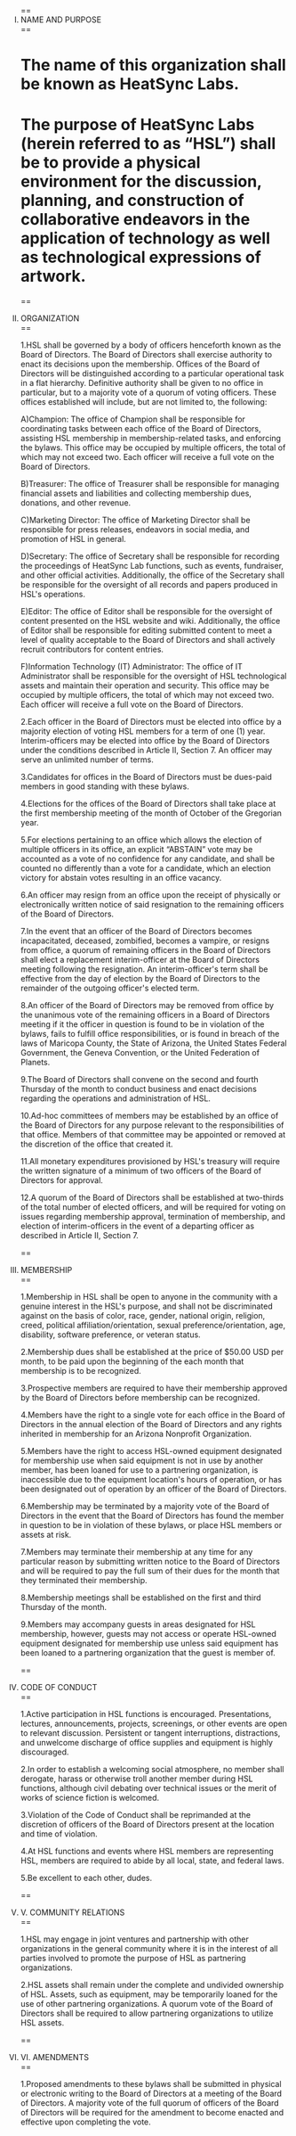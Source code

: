 <ol style="list-style-type:upper-roman">
== <li>NAME AND PURPOSE</li> ==

# The name of this organization shall be known as HeatSync Labs.
# The purpose of HeatSync Labs (herein referred to as “HSL”) shall be to provide a physical environment for the discussion, planning, and construction of collaborative endeavors in the application of technology as well as technological expressions of artwork.

== <li>ORGANIZATION</li> ==

1.HSL shall be governed by a body of officers henceforth known as the Board of Directors.  The Board of Directors shall exercise authority to enact its decisions upon the membership.  Offices of the Board of Directors will be distinguished according to a particular operational task in a flat hierarchy.  Definitive authority shall be given to no office in particular, but to a majority vote of a quorum of voting officers. These offices established will include, but are not limited to, the following:

A)Champion: The office of Champion shall be responsible for coordinating tasks between each office of the Board of Directors, assisting HSL membership in membership-related tasks, and enforcing the bylaws.  This office may be occupied by multiple officers, the total of which may not exceed two.  Each officer will receive a full vote on the Board of Directors.

B)Treasurer: The office of Treasurer shall be responsible for managing financial assets and liabilities and collecting membership dues, donations, and other revenue.

C)Marketing Director: The office of Marketing Director shall be responsible for press releases, endeavors in social media, and promotion of HSL in general.

D)Secretary: The office of Secretary shall be responsible for recording the proceedings of HeatSync Lab functions, such as events, fundraiser, and other official activities.  Additionally, the office of the Secretary shall be responsible for the oversight of all records and papers produced in HSL's operations.

E)Editor: The office of Editor shall be responsible for the oversight of content presented on the HSL website and wiki.  Additionally, the office of Editor shall be responsible for editing submitted content to meet a level of quality acceptable to the Board of Directors and shall actively recruit contributors for content entries.

F)Information Technology (IT) Administrator: The office of IT Administrator shall be responsible for the oversight of HSL technological assets and maintain their operation and security.  This office may be occupied by multiple officers, the total of which may not exceed two.  Each officer will receive a full vote on the Board of Directors.

2.Each officer in the Board of Directors must be elected into office by a majority election of voting HSL members for a term of one (1) year.  Interim-officers may be elected into office by the Board of Directors under the conditions described in Article II, Section 7.  An officer may serve an unlimited number of terms.

3.Candidates for offices in the Board of Directors must be dues-paid members in good standing with these bylaws.

4.Elections for the offices of the Board of Directors shall take place at the first membership meeting of the month of October of the Gregorian year.

5.For elections pertaining to an office which allows the election of multiple officers in its office, an explicit “ABSTAIN” vote may be accounted as a vote of no confidence for any candidate, and shall be counted no differently than a vote for a candidate, which an election victory for abstain votes resulting in an office vacancy.

6.An officer may resign from an office upon the receipt of physically or electronically written notice of said resignation to the remaining officers of the Board of Directors.

7.In the event that an officer of the Board of Directors becomes incapacitated, deceased, zombified, becomes a vampire, or resigns from office, a quorum of remaining officers in the Board of Directors shall elect a replacement interim-officer at the Board of Directors meeting following the resignation.  An interim-officer's term shall be effective from the day of election by the Board of Directors to the remainder of the outgoing officer's elected term.

8.An officer of the Board of Directors may be removed from office by the unanimous vote of the  remaining officers in a Board of Directors meeting if it the officer in question is found to be in violation of the bylaws, fails to fulfill office responsibilities, or is found in breach of the laws of Maricopa County, the State of Arizona, the United States Federal Government, the Geneva Convention, or the United Federation of Planets.

9.The Board of Directors shall convene on the second and fourth Thursday of the month to conduct business and enact decisions regarding the operations and administration of HSL.

10.Ad-hoc committees of members may be established by an office of the Board of Directors for any purpose relevant to the responsibilities of that office.  Members of that committee may be appointed or removed at the discretion of the office that created it.

11.All monetary expenditures provisioned by HSL's treasury will require the written signature of a minimum of two officers of the Board of Directors for approval.

12.A quorum of the Board of Directors shall be established at two-thirds of the total number of elected officers, and will be required for voting on issues regarding membership approval, termination of membership, and election of interim-officers in the event of a departing officer as described in Article II, Section 7.

== <li>MEMBERSHIP</li> ==

1.Membership in HSL shall be open to anyone in the community with a genuine interest in the HSL's purpose, and shall not be discriminated against on the basis of color, race, gender, national origin, religion, creed, political affiliation/orientation, sexual preference/orientation, age, disability, software preference, or veteran status.

2.Membership dues shall be established at the price of $50.00 USD per month, to be paid upon the beginning of the each month that membership is to be recognized.

3.Prospective members are required to have their membership approved by the Board of Directors before membership can be recognized.

4.Members have the right to a single vote for each office in the Board of Directors in the annual election of the Board of Directors and  any rights inherited in membership for an Arizona Nonprofit Organization.

5.Members have the right to access HSL-owned equipment designated for membership use when said equipment is not in use by another member, has been loaned for use to a partnering organization, is inaccessible due to the equipment location's hours of operation, or has been designated out of operation by an officer of the Board of Directors.

6.Membership may be terminated by a majority vote of the Board of Directors in the event that the Board of Directors has found the member in question to be in violation of these bylaws, or place HSL members or assets at risk.

7.Members may terminate their membership at any time for any particular reason by submitting written notice to the Board of Directors and will be required to pay the full sum of their dues for the month that they terminated their membership.

8.Membership meetings shall be established on the first and third Thursday of the month.

9.Members may accompany guests in areas designated for HSL membership, however, guests may not access or operate HSL-owned equipment designated for membership use unless said equipment has been loaned to a partnering organization that the guest is member of.

== <li>CODE OF CONDUCT</li> ==

1.Active participation in HSL functions is encouraged.  Presentations, lectures, announcements, projects, screenings, or other events are open to relevant discussion. Persistent or tangent interruptions, distractions, and unwelcome discharge of office supplies and equipment is highly discouraged.

2.In order to establish a welcoming social atmosphere, no member shall derogate, harass or otherwise troll another member during HSL functions, although civil debating over technical issues or the merit of works of science fiction is welcomed.

3.Violation of the Code of Conduct shall be reprimanded at the discretion of officers of the Board of Directors present at the location and time of violation.

4.At HSL functions and events where HSL members are representing HSL, members are required to abide by all local, state, and federal laws.

5.Be excellent to each other, dudes.

== <li>V. COMMUNITY RELATIONS</li> ==

1.HSL may engage in joint ventures and partnership with other organizations in the general community where it is in the interest of all parties involved to promote the purpose of HSL as partnering organizations.

2.HSL assets shall remain under the complete and undivided ownership of HSL.  Assets, such as equipment, may be temporarily loaned for the use of other partnering organizations.  A quorum vote of the Board of Directors shall be required to allow partnering organizations to utilize HSL assets.

== <li>VI. AMENDMENTS</li> ==

1.Proposed amendments to these bylaws shall be submitted in physical or electronic writing to the Board of Directors at a meeting of the Board of Directors.  A majority vote of the full quorum of officers of the Board of Directors will be required for the amendment to become enacted and effective upon completing the vote.
</ol>